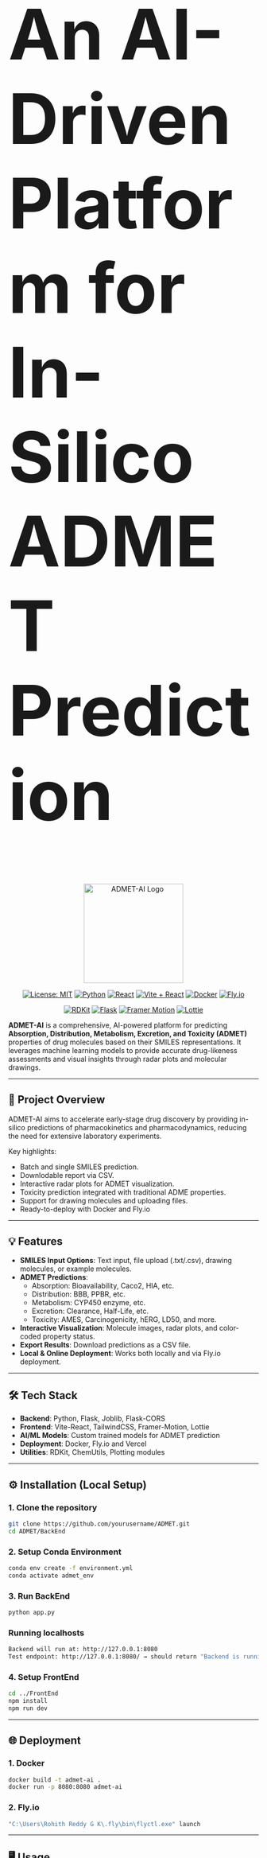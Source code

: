 <p align="center">
  <h1 style="font-size:10em;">An AI-Driven Platform for In-Silico ADMET Prediction</h1>
</p>

<p align="center">
  <img width="200" height="200" alt="ADMET-AI Logo" src="https://github.com/user-attachments/assets/af4851f7-a076-486d-9cce-06365cfe0bb6" />
</p>

<p align="center">
  <!-- License & Core -->
  <a href="LICENSE"><img src="https://img.shields.io/badge/License-MIT-yellow.svg" alt="License: MIT"></a>
  <a href="https://www.python.org/"><img src="https://img.shields.io/badge/Python-3.12-blue.svg" alt="Python"></a>
  <a href="https://reactjs.org/"><img src="https://img.shields.io/badge/React-18.2.0-blue.svg" alt="React"></a>
  <a href="https://vitejs.dev/"><img src="https://img.shields.io/badge/Vite-React-orange.svg" alt="Vite + React"></a>
  <a href="https://www.docker.com/"><img src="https://img.shields.io/badge/Docker-Container-blue.svg" alt="Docker"></a>
  <a href="https://fly.io/"><img src="https://img.shields.io/badge/Deployment-Fly.io-purple.svg" alt="Fly.io"></a>
</p>
<p align="center">
  <!-- Libraries/Tools -->
  <a href="https://www.rdkit.org/"><img src="https://img.shields.io/badge/RDKit-Chemistry-green.svg" alt="RDKit"></a>
  <a href="https://flask.palletsprojects.com/"><img src="https://img.shields.io/badge/Flask-Backend-orange.svg" alt="Flask"></a>
  <a href="https://framer.com/motion/"><img src="https://img.shields.io/badge/FramerMotion-Animation-pink.svg" alt="Framer Motion"></a>
  <a href="https://lottiefiles.com/"><img src="https://img.shields.io/badge/Lottie-Animations-blue.svg" alt="Lottie"></a>
</p>

**ADMET-AI** is a comprehensive, AI-powered platform for predicting **Absorption, Distribution, Metabolism, Excretion, and Toxicity (ADMET)** properties of drug molecules based on their SMILES representations. It leverages machine learning models to provide accurate drug-likeness assessments and visual insights through radar plots and molecular drawings.

---

## 🚀 Project Overview

ADMET-AI aims to accelerate early-stage drug discovery by providing in-silico predictions of pharmacokinetics and pharmacodynamics, reducing the need for extensive laboratory experiments.  

Key highlights:

- Batch and single SMILES prediction.
- Downlodable report via CSV.
- Interactive radar plots for ADMET visualization.
- Toxicity prediction integrated with traditional ADME properties.
- Support for drawing molecules and uploading files.
- Ready-to-deploy with Docker and Fly.io

---

## 💡 Features

- **SMILES Input Options**: Text input, file upload (.txt/.csv), drawing molecules, or example molecules.
- **ADMET Predictions**:
  - Absorption: Bioavailability, Caco2, HIA, etc.
  - Distribution: BBB, PPBR, etc.
  - Metabolism: CYP450 enzyme, etc.
  - Excretion: Clearance, Half-Life, etc.
  - Toxicity: AMES, Carcinogenicity, hERG, LD50, and more.
- **Interactive Visualization**: Molecule images, radar plots, and color-coded property status.
- **Export Results**: Download predictions as a CSV file.
- **Local & Online Deployment**: Works both locally and via Fly.io deployment.

---

## 🛠 Tech Stack

- **Backend**: Python, Flask, Joblib, Flask-CORS
- **Frontend**: Vite-React, TailwindCSS, Framer-Motion, Lottie
- **AI/ML Models**: Custom trained models for ADMET prediction
- **Deployment**: Docker, Fly.io and Vercel
- **Utilities**: RDKit, ChemUtils, Plotting modules

---

## ⚙️ Installation (Local Setup)

### **1. Clone the repository**
```bash
git clone https://github.com/yourusername/ADMET.git
cd ADMET/BackEnd
```

### **2. Setup Conda Environment**
```bash
conda env create -f environment.yml
conda activate admet_env
```

### **3. Run BackEnd**
```bash
python app.py
```
### **Running localhosts**
```bash
Backend will run at: http://127.0.0.1:8080
Test endpoint: http://127.0.0.1:8080/ → should return "Backend is running."
```

### **4. Setup FrontEnd**
```bash
cd ../FrontEnd
npm install
npm run dev
```

---

## 🌐 Deployment

### **1. Docker**
```bash
docker build -t admet-ai .
docker run -p 8080:8080 admet-ai
```

### **2. Fly.io**
```bash
"C:\Users\Rohith Reddy G K\.fly\bin\flyctl.exe" launch
```

---

## 🖥 Usage

- Input molecule SMILES via text, file, draw, or example.
- Click Predict.
- View interactive ADMET radar plots and molecular images.
- Optionally, download all results as CSV.

## 🧪 Contribution

Contributions are welcome! To contribute:
- Fork the repository
- Create a branch: git checkout -b feature-name
- Make changes and commit: git commit -m "Add new feature"
- Push to branch: git push origin feature-name
- Open a Pull Request



